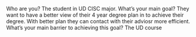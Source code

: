 Who are you?
    The student in UD CISC major.
What’s your main goal?
    They want to have a better view of their 4 year degree plan in to achieve their degree. With better plan they can contact with their adviosr more efficient.
What’s your main barrier to achieving this goal?
    The UD course 